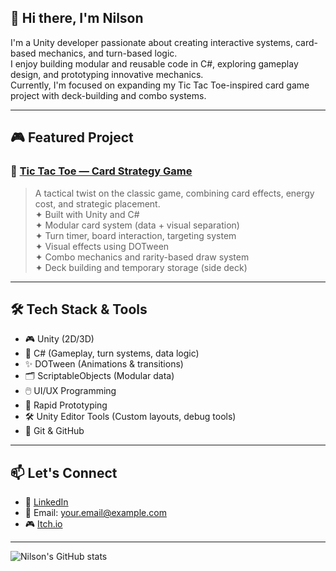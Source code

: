## 👋 Hi there, I'm Nilson

I'm a Unity developer passionate about creating interactive systems, card-based mechanics, and turn-based logic.  
I enjoy building modular and reusable code in C#, exploring gameplay design, and prototyping innovative mechanics.  
Currently, I'm focused on expanding my Tic Tac Toe-inspired card game project with deck-building and combo systems.

---

## 🎮 Featured Project

### 🔹 [Tic Tac Toe — Card Strategy Game](https://github.com/nilsonmello/TicTacToe)
> A tactical twist on the classic game, combining card effects, energy cost, and strategic placement.  
> ✦ Built with Unity and C#  
> ✦ Modular card system (data + visual separation)  
> ✦ Turn timer, board interaction, targeting system  
> ✦ Visual effects using DOTween  
> ✦ Combo mechanics and rarity-based draw system  
> ✦ Deck building and temporary storage (side deck)

---

## 🛠️ Tech Stack & Tools

- 🎮 Unity (2D/3D)
- 🧠 C# (Gameplay, turn systems, data logic)
- ✨ DOTween (Animations & transitions)
- 🗂️ ScriptableObjects (Modular data)
- 🖱️ UI/UX Programming
- 🧪 Rapid Prototyping
- 🛠️ Unity Editor Tools (Custom layouts, debug tools)
- 💾 Git & GitHub

---

## 📫 Let's Connect

- 💼 [LinkedIn](https://www.linkedin.com/in/nilson-melo-100565291/)
- 📨 Email: your.email@example.com
- 🎮 [Itch.io](https://nilson-neto.itch.io)

---

![Nilson's GitHub stats](https://github-readme-stats.vercel.app/api?username=nilsonneto&show_icons=true&theme=tokyonight)
